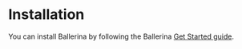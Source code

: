 # Installation

You can install Ballerina by following the Ballerina [Get Started guide][install].

[install]: https://ballerina.io/learn/get-started/

